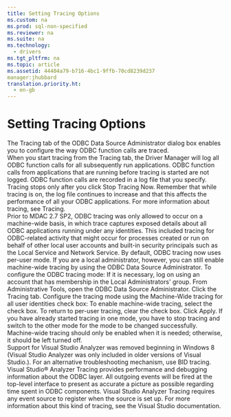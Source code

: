 ```yaml
---
title: Setting Tracing Options
ms.custom: na
ms.prod: sql-non-specified
ms.reviewer: na
ms.suite: na
ms.technology: 
  - drivers
ms.tgt_pltfrm: na
ms.topic: article
ms.assetid: 44404a79-b716-4bc1-9ffb-70cd8239d237
manager:jhubbard
translation.priority.ht: 
  - en-gb
---
```

# Setting Tracing Options
<?xml version="1.0" encoding="utf-8"?>
<developerConceptualDocument xmlns="http://ddue.schemas.microsoft.com/authoring/2003/5" xmlns:xlink="http://www.w3.org/1999/xlink" xmlns:xsi="http://www.w3.org/2001/XMLSchema-instance" xsi:schemaLocation="http://ddue.schemas.microsoft.com/authoring/2003/5 http://dduestorage.blob.core.windows.net/ddueschema/developer.xsd">
  <introduction>
    <para>The <legacyBold>Tracing</legacyBold> tab of the <legacyBold>ODBC Data Source Administrator</legacyBold> dialog box enables you to configure the way ODBC function calls are traced.</para>
  </introduction>
  <section>
    <title>How Tracing Works</title>
    <content>
      <para>When you start tracing from the <legacyBold>Tracing</legacyBold> tab, the Driver Manager will log all ODBC function calls for all subsequently run applications. ODBC function calls from applications that are running before tracing is started are not logged. ODBC function calls are recorded in a log file that you specify.</para>
      <para>Tracing stops only after you click <legacyBold>Stop Tracing Now</legacyBold>. Remember that while tracing is on, the log file continues to increase and that this affects the performance of all your ODBC applications.</para>
      <para>For more information about tracing, see <legacyLink xlink:href="77ed4c6c-d976-4eb2-8526-a12697b0ef83">Tracing</legacyLink>.</para>
    </content>
    <sections>
      <section>
        <title>Changes in ODBC tracing</title>
        <content>
          <para>Prior to MDAC 2.7 SP2, ODBC tracing was only allowed to occur on a machine-wide basis, in which trace captures exposed details about all ODBC applications running under any identities. This included tracing for ODBC-related activity that might occur for processes created or run on behalf of other local user accounts and built-in security principals such as the Local Service and Network Service.</para>
          <para>By default, ODBC tracing now uses per-user mode. If you are a local administrator, however, you can still enable machine-wide tracing by using the ODBC Data Source Administrator.</para>
          <para>To configure the ODBC tracing mode:  </para>
          <list class="ordered">
            <listItem>
              <para>If it is necessary, log on using an account that has membership in the Local Administrators' group.</para>
            </listItem>
            <listItem>
              <para>From Administrative Tools, open the ODBC Data Source Administrator.</para>
            </listItem>
            <listItem>
              <para>Click the <legacyBold>Tracing</legacyBold> tab.</para>
            </listItem>
            <listItem>
              <para>Configure the tracing mode using the <legacyBold>Machine-Wide tracing for all user identities</legacyBold> check box:</para>
            </listItem>
            <listItem>
              <para>To enable machine-wide tracing, select the check box.</para>
            </listItem>
            <listItem>
              <para>To return to per-user tracing, clear the check box.</para>
            </listItem>
            <listItem>
              <para>Click <legacyBold>Apply</legacyBold>.</para>
            </listItem>
          </list>
          <alert class="note">
            <para>If you have already started tracing in one mode, you have to stop tracing and switch to the other mode for the mode to be changed successfully. </para>
          </alert>
          <alert class="important">
            <para>Machine-wide tracing should only be enabled when it is needed; otherwise, it should be left turned off. </para>
          </alert>
        </content>
      </section>
    </sections>
  </section>
  <section>
    <title>Visual Studio Analyzer Tracing</title>
    <content>
      <alert class="important">
        <para>Support for Visual Studio Analyzer was removed beginning in Windows 8 (Visual Studio Analyzer was only included in older versions of Visual Studio.). For an alternative troubleshooting mechanism, use BID tracing.</para>
      </alert>
      <para>Visual Studio® Analyzer Tracing provides performance and debugging information about the ODBC layer. All outgoing events will be fired at the top-level interface to present as accurate a picture as possible regarding time spent in ODBC components. Visual Studio Analyzer Tracing requires any event source to register when the source is set up. For more information about this kind of tracing, see the Visual Studio documentation.</para>
    </content>
  </section>
  <relatedTopics />
</developerConceptualDocument>